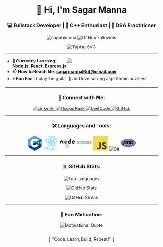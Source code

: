 <h1 align="center">👋 Hi, I'm Sagar Manna</h1>
<h3 align="center">💻 Fullstack Developer | 🌟 C++ Enthusiast | 🚀 DSA Practitioner</h3>

<p align="center">
  <img src="https://komarev.com/ghpvc/?username=sagarmanna&label=Profile%20Views&color=blueviolet&style=for-the-badge" alt="sagarmanna" />
  <img src="https://img.shields.io/github/followers/sagarmanna?style=for-the-badge&color=blueviolet" alt="GitHub Followers" />
</p>

<p align="center">
  <img src="https://readme-typing-svg.herokuapp.com?font=Roboto+Mono&size=30&pause=1000&color=00C1FF&width=700&lines=Passionate+Fullstack+Developer;C%2B%2B+%26+DSA+Enthusiast;Continuous+Learner+and+Innovator" alt="Typing SVG">
</p>

---

<img align="right" src="https://media.giphy.com/media/qgQUggAC3Pfv687qPC/giphy.gif" width="300"/>

- 🌱 **Currently Learning**: **Node.js, React, Express.js**  
- 📫 **How to Reach Me**: **[sagarmanna954@gmail.com](mailto:sagarmanna954@gmail.com)**  
- ⚡ **Fun Fact**: I play the guitar 🎸 and love solving algorithmic puzzles!  

---

<h3 align="center">🔗 Connect with Me:</h3>
<p align="center">
  <a href="https://linkedin.com/in/manna-s" target="_blank">
    <img src="https://img.icons8.com/color/48/000000/linkedin.png" alt="LinkedIn" width="50"/>
  </a>
  <a href="https://www.hackerrank.com/sagarmanna954" target="_blank">
    <img src="https://img.icons8.com/external-tal-revivo-color-tal-revivo/48/000000/external-hackerrank-is-a-technology-company-that-focuses-on-competitive-programming-logo-color-tal-revivo.png" alt="HackerRank" width="50"/>
  </a>
  <a href="https://www.leetcode.com/manna20" target="_blank">
    <img src="https://img.icons8.com/external-tal-revivo-color-tal-revivo/48/000000/external-level-up-your-coding-skills-and-quickly-land-a-job-logo-color-tal-revivo.png" alt="LeetCode" width="50"/>
  </a>
  <a href="https://github.com/sagarmanna" target="_blank">
    <img src="https://img.icons8.com/glyph-neue/48/000000/github.png" alt="GitHub" width="50"/>
  </a>
</p>

---

<h3 align="center">🛠️ Languages and Tools:</h3>
<p align="center">
  <img src="https://raw.githubusercontent.com/devicons/devicon/master/icons/cplusplus/cplusplus-original.svg" alt="C++" width="50" height="50"/>
  <img src="https://raw.githubusercontent.com/devicons/devicon/master/icons/react/react-original-wordmark.svg" alt="React" width="50" height="50"/>
  <img src="https://raw.githubusercontent.com/devicons/devicon/master/icons/nodejs/nodejs-original-wordmark.svg" alt="Node.js" width="50" height="50"/>
  <img src="https://raw.githubusercontent.com/devicons/devicon/master/icons/express/express-original-wordmark.svg" alt="Express.js" width="50" height="50"/>
  <img src="https://raw.githubusercontent.com/devicons/devicon/master/icons/javascript/javascript-original.svg" alt="JavaScript" width="50" height="50"/>
  <img src="https://www.vectorlogo.zone/logos/git-scm/git-scm-icon.svg" alt="Git" width="50" height="50"/>
  <img src="https://raw.githubusercontent.com/devicons/devicon/master/icons/php/php-original.svg" alt="PHP" width="50" height="50"/>
</p>

---

<h3 align="center">📊 GitHub Stats:</h3>
<p align="center">
  <img src="https://github-readme-stats.vercel.app/api/top-langs/?username=sagarmanna&layout=compact&theme=radical" alt="Top Languages" />
</p>
<p align="center">
  <img src="https://github-readme-stats.vercel.app/api?username=sagarmanna&show_icons=true&theme=radical" alt="GitHub Stats" />
</p>
<p align="center">
  <img src="https://streak-stats.demolab.com?user=sagarmanna&theme=radical&hide_border=true" alt="GitHub Streak" />
</p>

---

<h3 align="center">🎸 Fun Motivation:</h3>
<p align="center">
  <img src="https://quotes-github-readme.vercel.app/api?type=horizontal&theme=radical" alt="Motivational Quote">
</p>

---

<p align="center">
  🚀 "Code, Learn, Build, Repeat!" 🌟
</p>
